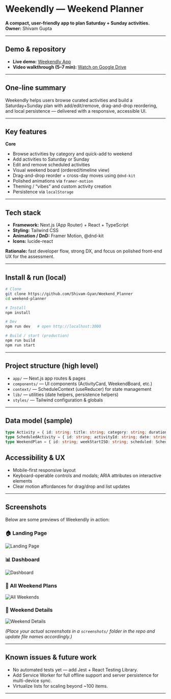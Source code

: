 
# Weekendly — Weekend Planner

**A compact, user-friendly app to plan Saturday + Sunday activities.**  
**Owner:** Shivam Gupta  

---

## Demo & repository

* **Live demo:** [Weekendly App](https://monkey-magic.vercel.app/)  
* **Video walkthrough (5–7 min):** [Watch on Google Drive](https://drive.google.com/file/d/13SX_tp_hB3ZBKfkigXsSmJVUGgUiJOYe/view?usp=sharing)  

---

## One-line summary

Weekendly helps users browse curated activities and build a Saturday+Sunday plan with add/edit/remove, drag-and-drop reordering, and local persistence — delivered with a responsive, accessible UI.

---

## Key features

**Core**

* Browse activities by category and quick-add to weekend
* Add activities to Saturday or Sunday
* Edit and remove scheduled activities
* Visual weekend board (ordered/timeline view)
* Drag-and-drop reorder + cross-day moves using `@dnd-kit`
* Polished animations via `framer-motion`
* Theming / “vibes” and custom activity creation
* Persistence via `localStorage`

---

## Tech stack

* **Framework:** Next.js (App Router) + React + TypeScript
* **Styling:** Tailwind CSS
* **Animation / DnD:** Framer Motion, @dnd-kit
* **Icons:** lucide-react

**Rationale:** fast developer flow, strong DX, and focus on polished front-end UX for the assessment.

---

## Install & run (local)

```bash
# Clone
git clone https://github.com/Shivam-Gyan/Weekend_Planner
cd weekend-planner

# Install
npm install

# Dev
npm run dev   # open http://localhost:3000

# Build / start (production)
npm run build
npm run start
````

---

## Project structure (high level)

* `app/` — Next.js app routes & pages
* `components/` — UI components (ActivityCard, WeekendBoard, etc.)
* `context/` — ScheduleContext (useReducer) for state management
* `lib/` — utilities (date helpers, persistence helpers)
* `styles/` — Tailwind configuration & globals

---

## Data model (sample)

```ts
type Activity = { id: string; title: string; category: string; durationMins?: number; icon?: string; vibe?: string; }
type ScheduledActivity = { id: string; activityId: string; date: string; time?: string; note?: string; order?: number }
type WeekendPlan = { id: string; weekStartISO: string; scheduled: ScheduledActivity[]; theme?: string }
```


## Accessibility & UX

* Mobile-first responsive layout
* Keyboard-operable controls and modals; ARIA attributes on interactive elements
* Clear motion affordances for drag/drop and list updates

---

## Screenshots

Below are some previews of Weekendly in action:

### 🏠 Landing Page

![Landing Page](https://drive.google.com/uc?export=view&id=1iMmYYWx2MBezYLukDk8IgKElPKqESr7d
)

### 📊 Dashboard

![Dashboard](https://drive.google.com/uc?export=view&id=1mqocaud7SJl5cke9iutVFP7C9_f3vYVP
)

### 📅 All Weekend Plans

![All Weekends](https://drive.google.com/uc?export=view&id=1N_9QeARsisVu9CzmSky1ZVEB3qCfuk2H
)

### 📖 Weekend Details

![Weekend Details](https://drive.google.com/uc?export=view&id=17lxdOH60xkM_lhrb6NY9GI_iZPBdVVCq
)

*(Place your actual screenshots in a `screenshots/` folder in the repo and update file names accordingly.)*

---

## Known issues & future work

* No automated tests yet — add Jest + React Testing Library.
* Add Service Worker for full offline support and server persistence for multi-device sync.
* Virtualize lists for scaling beyond \~100 items.

---

